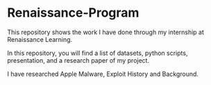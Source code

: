 # Renaissance-Program

This repository shows the work I have done through my internship at Renaissance Learning.

In this repository, you will find a list of datasets, python scripts, presentation, and a research paper of my project. 

I have researched Apple Malware, Exploit History and Background.
